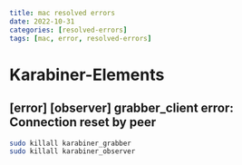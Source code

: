```yaml
title: mac resolved errors
date: 2022-10-31
categories: [resolved-errors]
tags: [mac, error, resolved-errors]
```

# Karabiner-Elements

## [error] [observer] grabber_client error: Connection reset by peer

```sh
sudo killall karabiner_grabber
sudo killall karabiner_observer
```
